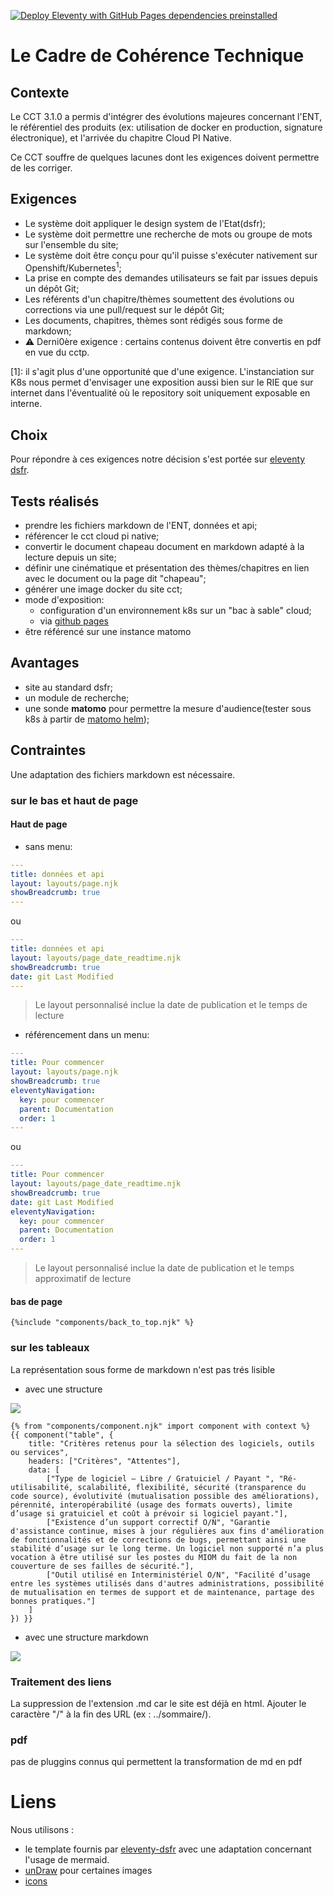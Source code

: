 [![Deploy Eleventy with GitHub Pages dependencies preinstalled](https://github.com/dnum-mi/cct-mi/actions/workflows/Deploy%20Eleventy%20with%20GitHub%20Pages_dependencies_preinstalled.yml/badge.svg)](https://github.com/dnum-mi/cct-mi/actions/workflows/Deploy%20Eleventy%20with%20GitHub%20Pages_dependencies_preinstalled.yml)


# Le Cadre de Cohérence Technique

## Contexte

Le CCT 3.1.0 a permis d'intégrer des évolutions majeures concernant l'ENT, le référentiel des produits (ex: utilisation de docker en production, signature électronique), et l'arrivée du chapitre Cloud PI Native.

Ce CCT souffre de quelques lacunes dont les exigences doivent permettre de les corriger.

## Exigences

- Le système doit appliquer le design system de l'Etat(dsfr); 
- Le système doit permettre une recherche de mots ou groupe de mots sur l'ensemble du site;
- Le système doit être conçu pour qu'il puisse s'exécuter nativement sur Openshift/Kubernetes<sup>1</sup>;
- La prise en compte des demandes utilisateurs se fait par issues depuis un dépôt Git;
- Les référents d'un chapitre/thèmes soumettent des évolutions ou corrections via une pull/request sur le dépôt Git;
- Les documents, chapitres, thèmes sont rédigés sous forme de markdown;
- :warning: Derni0ère exigence : certains contenus doivent être convertis en pdf en vue du cctp.

[1]: il s'agit plus d'une opportunité que d'une exigence. L'instanciation sur K8s nous permet d'envisager une exposition aussi bien sur le RIE que sur internet dans l'éventualité où le repository soit uniquement exposable en interne.

## Choix

Pour répondre à ces exigences notre décision s'est portée sur [eleventy dsfr](https://ecoresponsable.numerique.gouv.fr/publications/boite-outils/fiches/eleventy-dsfr/).

## Tests réalisés

- prendre les fichiers markdown de l'ENT, données et api;
- référencer le cct cloud pi native;
- convertir le document chapeau document en markdown adapté à la lecture depuis un site;
- définir une cinématique et présentation des thèmes/chapitres en lien avec le document ou la page dit "chapeau";
- générer une image docker du site cct;
- mode d'exposition:
  - configuration d'un environnement k8s sur un "bac à sable" cloud;
  - via [github pages](https://dnum-mi.github.io/cct-mi/)
- être référencé sur une instance matomo
  
## Avantages

- site au standard dsfr;
- un module de recherche;
- une sonde **matomo** pour permettre la mesure d'audience(tester sous k8s à partir de [matomo helm](https://bitnami.com/stack/matomo/helm));

## Contraintes

Une adaptation des fichiers markdown est nécessaire. 

### sur le bas et haut de page

#### Haut de page

- sans menu:

```yaml
---
title: données et api
layout: layouts/page.njk
showBreadcrumb: true
---
```

ou

```yaml
---
title: données et api
layout: layouts/page_date_readtime.njk
showBreadcrumb: true
date: git Last Modified
---
```

> Le layout personnalisé inclue la date de publication et le temps de lecture

- référencement dans un menu:

```yaml
---
title: Pour commencer
layout: layouts/page.njk
showBreadcrumb: true
eleventyNavigation:
  key: pour commencer
  parent: Documentation
  order: 1
---
```

ou

```yaml
---
title: Pour commencer
layout: layouts/page_date_readtime.njk
showBreadcrumb: true
date: git Last Modified
eleventyNavigation:
  key: pour commencer
  parent: Documentation
  order: 1
---
```

> Le layout personnalisé inclue la date de publication et le temps approximatif de lecture

#### bas de page

```
{%include "components/back_to_top.njk" %}

```
### sur les tableaux

La représentation sous forme de markdown n'est pas trés lisible

- avec une structure 

![](https://storage.gra.cloud.ovh.net/v1/AUTH_0f20d409cb2a4c9786c769e2edec0e06/padnumerique/uploads/d6a60397-6f95-4ed9-a5f4-e1a883663e39.png)

```
{% from "components/component.njk" import component with context %}
{{ component("table", {
    title: "Critères retenus pour la sélection des logiciels, outils ou services",
    headers: ["Critères", "Attentes"],
    data: [
        ["Type de logiciel – Libre / Gratuiciel / Payant ", "Ré-utilisabilité, scalabilité, flexibilité, sécurité (transparence du code source), évolutivité (mutualisation possible des améliorations), pérennité, interopérabilité (usage des formats ouverts), limite d’usage si gratuiciel et coût à prévoir si logiciel payant."],
        ["Existence d’un support correctif O/N", "Garantie d'assistance continue, mises à jour régulières aux fins d'amélioration de fonctionnalités et de corrections de bugs, permettant ainsi une stabilité d’usage sur le long terme. Un logiciel non supporté n’a plus vocation à être utilisé sur les postes du MIOM du fait de la non couverture de ses failles de sécurité."],
        ["Outil utilisé en Interministériel O/N", "Facilité d’usage entre les systèmes utilisés dans d'autres administrations, possibilité de mutualisation en termes de support et de maintenance, partage des bonnes pratiques."]
    ]
}) }}

```

- avec une structure markdown

![](https://storage.gra.cloud.ovh.net/v1/AUTH_0f20d409cb2a4c9786c769e2edec0e06/padnumerique/uploads/677822ea-7b36-4303-8cda-a7d7824e62b4.png)



### Traitement des liens 
La suppression de l'extension .md car le site est déjà en html.
Ajouter le caractère "/" à la fin des URL (ex : ../sommaire/).

### pdf
pas de pluggins connus qui permettent la transformation de md en pdf

# Liens
Nous utilisons :
- le template fournis par [eleventy-dsfr](https://github.com/codegouvfr/eleventy-dsfr) avec une adaptation concernant l'usage de mermaid.
- [unDraw](https://undraw.co/search) pour certaines images
- [icons](https://icon-sets.iconify.design/)
